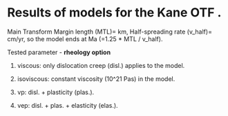 # Results of models for the Kane OTF .

Main Transform Margin length (MTL)= km, Half-spreading rate (v_half)= cm/yr,
so the model ends at  Ma (=1.25 * MTL / v_half). 

Tested parameter - **rheology option**

1. viscous: only dislocation creep (disl.) applies to the model.

2. isoviscous: constant viscosity (10^21 Pas) in the model.
 
3. vp: disl. + plasticity (plas.).

4. vep: disl. + plas. + elasticity (elas.).

 
